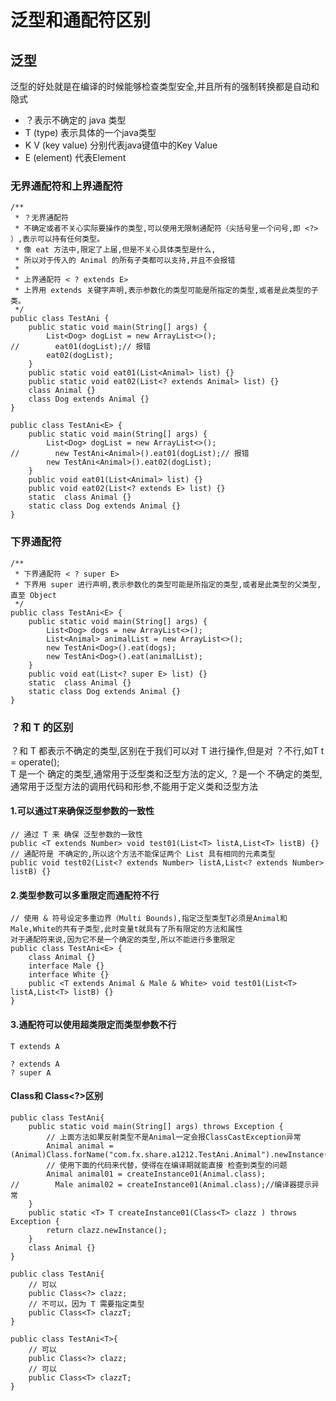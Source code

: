 # 泛型和通配符区别
## 泛型
泛型的好处就是在编译的时候能够检查类型安全,并且所有的强制转换都是自动和隐式  
+ ？表示不确定的 java 类型
+ T (type) 表示具体的一个java类型
+ K V (key value) 分别代表java键值中的Key Value
+ E (element) 代表Element

### 无界通配符和上界通配符
```
/**
 * ？无界通配符
 * 不确定或者不关心实际要操作的类型,可以使用无限制通配符（尖括号里一个问号,即 <?> ）,表示可以持有任何类型。
 * 像 eat 方法中,限定了上届,但是不关心具体类型是什么,
 * 所以对于传入的 Animal 的所有子类都可以支持,并且不会报错
 * 
 * 上界通配符 < ? extends E>
 * 上界用 extends 关键字声明,表示参数化的类型可能是所指定的类型,或者是此类型的子类。
 */
public class TestAni {
    public static void main(String[] args) {
        List<Dog> dogList = new ArrayList<>();
//        eat01(dogList);// 报错
        eat02(dogList);
    }
    public static void eat01(List<Animal> list) {}
    public static void eat02(List<? extends Animal> list) {}
    class Animal {}
    class Dog extends Animal {}
}
```
```
public class TestAni<E> {
    public static void main(String[] args) {
        List<Dog> dogList = new ArrayList<>();
//        new TestAni<Animal>().eat01(dogList);// 报错
        new TestAni<Animal>().eat02(dogList);
    }
    public void eat01(List<Animal> list) {}
    public void eat02(List<? extends E> list) {}
    static  class Animal {}
    static class Dog extends Animal {}
}
```

### 下界通配符
```
/**
 * 下界通配符 < ? super E>
 * 下界用 super 进行声明,表示参数化的类型可能是所指定的类型,或者是此类型的父类型,直至 Object
 */
public class TestAni<E> {
    public static void main(String[] args) {
        List<Dog> dogs = new ArrayList<>();
        List<Animal> animalList = new ArrayList<>();
        new TestAni<Dog>().eat(dogs);
        new TestAni<Dog>().eat(animalList);
    }
    public void eat(List<? super E> list) {}
    static  class Animal {}
    static class Dog extends Animal {}
}
```

### ？和 T 的区别
？和 T 都表示不确定的类型,区别在于我们可以对 T 进行操作,但是对 ？不行,如T t = operate();  
T 是一个 确定的类型,通常用于泛型类和泛型方法的定义, 
？是一个 不确定的类型,通常用于泛型方法的调用代码和形参,不能用于定义类和泛型方法  

#### 1.可以通过T来确保泛型参数的一致性
```
// 通过 T 来 确保 泛型参数的一致性
public <T extends Number> void test01(List<T> listA,List<T> listB) {}
// 通配符是 不确定的,所以这个方法不能保证两个 List 具有相同的元素类型
public void test02(List<? extends Number> listA,List<? extends Number> listB) {}
```

#### 2.类型参数可以多重限定而通配符不行
```
// 使用 & 符号设定多重边界（Multi Bounds),指定泛型类型T必须是Animal和Male,White的共有子类型,此时变量t就具有了所有限定的方法和属性
对于通配符来说,因为它不是一个确定的类型,所以不能进行多重限定
public class TestAni<E> {
    class Animal {}
    interface Male {}
    interface White {}
    public <T extends Animal & Male & White> void test01(List<T> listA,List<T> listB) {}
}
```

#### 3.通配符可以使用超类限定而类型参数不行
```
T extends A

? extends A
? super A
```

#### Class<T>和 Class<?>区别
```
public class TestAni{
    public static void main(String[] args) throws Exception {
        // 上面方法如果反射类型不是Animal一定会报ClassCastException异常
        Animal animal = (Animal)Class.forName("com.fx.share.a1212.TestAni.Animal").newInstance();
        // 使用下面的代码来代替，使得在在编译期就能直接 检查到类型的问题
        Animal animal01 = createInstance01(Animal.class);
//        Male animal02 = createInstance01(Animal.class);//编译器提示异常
    }
    public static <T> T createInstance01(Class<T> clazz ) throws Exception {
        return clazz.newInstance();
    }
    class Animal {}
}
```

```
public class TestAni{
    // 可以
    public Class<?> clazz;
    // 不可以，因为 T 需要指定类型
    public Class<T> clazzT;
}
```

```
public class TestAni<T>{
    // 可以
    public Class<?> clazz;
    // 可以
    public Class<T> clazzT;
}
```


















